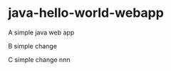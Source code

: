 java-hello-world-webapp
=======================

A simple java web app

B simple change   

C simple change nnn
